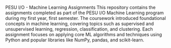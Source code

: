 PESU I/O - Machine Learning Assignments
This repository contains the assignments completed as part of the PESU I/O Machine Learning program during my first year, first semester. The coursework introduced foundational concepts in machine learning, covering topics such as supervised and unsupervised learning, regression, classification, and clustering. Each assignment focuses on applying core ML algorithms and techniques using Python and popular libraries like NumPy, pandas, and scikit-learn.

